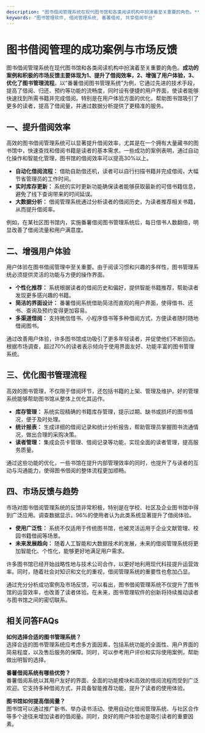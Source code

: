 ```yaml
---
description: "图书借阅管理系统在现代图书馆和各类阅读机构中扮演着至关重要的角色。**成功的案例和积极的市场反馈主要体现为1、提升了借阅效率，2、增强了用户体验，3、优化了图书管理流程**。以“番薯借阅图书管理系统”为例，它通过先进的技术手段，提高了借阅、归还、预约等功能的流畅度，同时设有便捷的用户界面，使读者能够快速找到所需书籍并完成借阅。特别是在用户体验方面的优化，帮助图书馆吸引了更多的读者，提高了借阅量，并通过数据分析提供了更精准的服务。"
keywords: "图书管理软件, 借阅管理系统, 番薯借阅, 共享借阅平台"
---
```

# 图书借阅管理的成功案例与市场反馈

图书借阅管理系统在现代图书馆和各类阅读机构中扮演着至关重要的角色。**成功的案例和积极的市场反馈主要体现为1、提升了借阅效率，2、增强了用户体验，3、优化了图书管理流程**。以“番薯借阅图书管理系统”为例，它通过先进的技术手段，提高了借阅、归还、预约等功能的流畅度，同时设有便捷的用户界面，使读者能够快速找到所需书籍并完成借阅。特别是在用户体验方面的优化，帮助图书馆吸引了更多的读者，提高了借阅量，并通过数据分析提供了更精准的服务。

## **一、提升借阅效率**

高效的图书借阅管理系统可以显著提升借阅效率，尤其是在一个拥有大量藏书的图书馆中，快速查找和借阅书籍是读者的基本需求。一些成功的案例表明，通过自动化操作和智能化管理，图书馆的借阅效率可以提高30%以上。

- **自动化借阅流程：** 借助自助借还机，读者可以自行扫描书籍并完成借阅，大幅节省管理员的工作时间。
- **实时库存更新：** 系统的实时更新功能确保读者能够获取最新的可借书籍信息，避免了线下查询带来的时间延误。
- **大数据分析：** 借阅管理系统通过分析读者的借阅历史，为读者推荐相关书籍，从而提升借阅率。

例如，在某社区图书馆内，实施番薯借阅图书管理系统后，每日借书人数翻倍，明显改善了借阅流量和用户满意度。

## **二、增强用户体验**

用户体验在图书借阅管理中至关重要。由于阅读习惯和兴趣的多样性，图书管理系统必须提供灵活的功能与方便的操作界面。

- **个性化推荐：** 系统根据读者的借阅历史和偏好，提供智能书籍推荐，帮助读者发现更多感兴趣的书籍。
- **简洁的界面设计：** 番薯借阅系统借助简洁而直观的用户界面，使得借书、还书、查询及预约变得更加容易。
- **多渠道借阅：** 支持微信借书、小程序借书等多种借阅方式，方便读者随时随地借阅图书。

通过改善用户体验，许多图书馆成功吸引了更多年轻读者，并促使他们不断回访。根据市场调查，超过70%的读者表示倾向于使用界面友好、功能丰富的图书管理系统。

## **三、优化图书管理流程**

高效的图书管理，不仅限于借阅环节，还包括书籍的上架、管理及维护。好的管理系统能够帮助图书馆从整体上优化其运作。

- **库存管理：** 系统实现精确的书籍库存管理，提示过期、缺书或损坏的图书情况，便于及时处理。
- **统计报表：** 生成详细的借阅记录和统计分析报告，帮助管理员掌握图书流通情况，做出合理的采购决策。
- **读者管理：** 集成会员卡管理、借阅记录等功能，实现全面的读者管理，提高服务质量。

通过这些功能的优化，一些书馆在提升内部管理效率的同时，也提升了与读者的互动与沟通能力，使得图书借阅的整体流程更加顺畅。

## **四、市场反馈与趋势**

市场对图书借阅管理系统的反馈非常积极，特别是在学校、社区及企业图书馆中得到广泛应用。调查数据显示，96%的使用者认为此类系统显著提升了借阅体验。

- **使用广泛性：** 系统不仅适用于传统图书馆，也被灵活运用于企业文献管理、校园书籍借阅等场景。
- **未来发展趋向：** 随着人工智能和大数据技术的发展，未来的借阅管理系统将更加智能化、个性化，能够更好地满足用户需求。

许多图书馆已经开始战略性地与技术公司合作，以更好地利用现代科技提升运营效率。同时，随着社会对知识和文化的重视，借阅管理系统的重要性也愈加凸显。

通过充分分析成功案例及市场反馈，可以看出，图书借阅管理系统不仅提升了图书馆的运营效率，也改善了读者体验。在未来，图书管理软件的创新将持续推动读者与图书馆之间的密切联系。

## 相关问答FAQs

**如何选择合适的图书管理系统？**  
选择合适的图书管理系统应考虑多方面因素，包括系统功能的全面性、用户界面的简易程度，以及售后服务的保障。同时，可以参考用户评价和实际使用案例，帮助做出明智的选择。

**番薯借阅系统有哪些优势？**  
番薯借阅系统以其用户友好的界面、全面的功能模块和高效的借阅流程而受到广泛欢迎。它支持多种借阅方式，并具备智能推荐功能，提升了读者的使用体验。

**图书馆如何提高借阅量？**  
图书馆可以通过推广新书、举办读书活动、使用自动化借阅管理系统、与社区合作等多个途径来增加读者的借阅量。同时，良好的用户体验也是吸引读者的重要因素。
